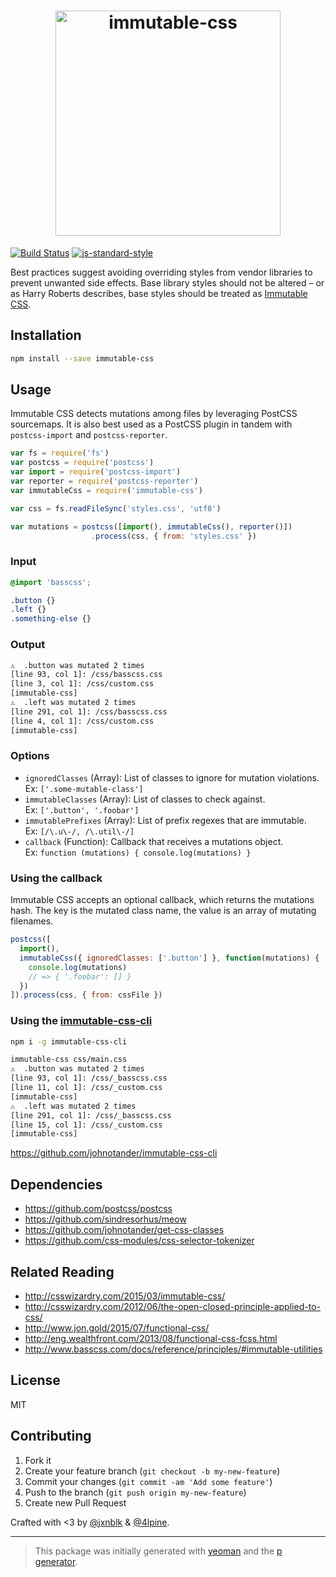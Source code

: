 <h1 align="center">
  <img width="360" src="https://rawgit.com/johnotander/immutable-css/master/media/logo.png" alt="immutable-css">
</h1>

[![Build Status](https://secure.travis-ci.org/johnotander/immutable-css.png?branch=master)](https://travis-ci.org/johnotander/immutable-css) [![js-standard-style](https://img.shields.io/badge/code%20style-standard-brightgreen.svg?style=flat)](https://github.com/feross/standard)

Best practices suggest avoiding overriding styles from vendor libraries to prevent unwanted side effects. Base library styles should not be altered – or as Harry Roberts describes, base styles should be treated as [Immutable CSS](http://csswizardry.com/2015/03/immutable-css/).

## Installation

```bash
npm install --save immutable-css
```

## Usage

Immutable CSS detects mutations among files by leveraging PostCSS sourcemaps. It is also best used as a PostCSS plugin in tandem with `postcss-import` and `postcss-reporter`.

```js
var fs = require('fs')
var postcss = require('postcss')
var import = require('postcss-import')
var reporter = require('postcss-reporter')
var immutableCss = require('immutable-css')

var css = fs.readFileSync('styles.css', 'utf8')

var mutations = postcss([import(), immutableCss(), reporter()])
                  .process(css, { from: 'styles.css' })
```

### Input

```css
@import 'basscss';

.button {}
.left {}
.something-else {}
```

### Output

```sh
⚠  .button was mutated 2 times
[line 93, col 1]: /css/basscss.css
[line 3, col 1]: /css/custom.css
[immutable-css]
⚠  .left was mutated 2 times
[line 291, col 1]: /css/basscss.css
[line 4, col 1]: /css/custom.css
[immutable-css]
```

### Options

* `ignoredClasses` (Array): List of classes to ignore for mutation violations. <br>Ex: `['.some-mutable-class']`
* `immutableClasses` (Array): List of classes to check against. <br>Ex: `['.button', '.foobar']`
* `immutablePrefixes` (Array): List of prefix regexes that are immutable. <br>Ex: `[/\.u\-/, /\.util\-/]`
* `callback` (Function): Callback that receives a mutations object. <br>Ex: `function (mutations) { console.log(mutations) }`

### Using the callback

Immutable CSS accepts an optional callback, which returns the mutations hash. The key is the mutated class name, the value is an array of mutating filenames.

```js
postcss([
  import(),
  immutableCss({ ignoredClasses: ['.button'] }, function(mutations) {
    console.log(mutations)
    // => { '.foobar': [] }
  })
]).process(css, { from: cssFile })
```

### Using the [immutable-css-cli](https://github.com/johnotander/immutable-css-cli)

```sh
npm i -g immutable-css-cli
```

```sh
immutable-css css/main.css
⚠  .button was mutated 2 times
[line 93, col 1]: /css/_basscss.css
[line 11, col 1]: /css/_custom.css
[immutable-css]
⚠  .left was mutated 2 times
[line 291, col 1]: /css/_basscss.css
[line 15, col 1]: /css/_custom.css
[immutable-css]
```

<https://github.com/johnotander/immutable-css-cli>

## Dependencies

* <https://github.com/postcss/postcss>
* <https://github.com/sindresorhus/meow>
* <https://github.com/johnotander/get-css-classes>
* <https://github.com/css-modules/css-selector-tokenizer>

## Related Reading

* <http://csswizardry.com/2015/03/immutable-css/>
* <http://csswizardry.com/2012/06/the-open-closed-principle-applied-to-css/>
* <http://www.jon.gold/2015/07/functional-css/>
* <http://eng.wealthfront.com/2013/08/functional-css-fcss.html>
* <http://www.basscss.com/docs/reference/principles/#immutable-utilities>

## License

MIT

## Contributing

1. Fork it
2. Create your feature branch (`git checkout -b my-new-feature`)
3. Commit your changes (`git commit -am 'Add some feature'`)
4. Push to the branch (`git push origin my-new-feature`)
5. Create new Pull Request

Crafted with <3 by [@jxnblk](https://twitter.com/jxnblk) & [@4lpine](https://twitter.com/4lpine).

***

> This package was initially generated with [yeoman](http://yeoman.io) and the [p generator](https://github.com/johnotander/generator-p.git).
